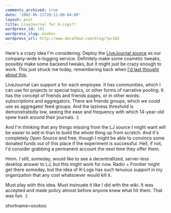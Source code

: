 ```yaml
---
comments_archived: true
date: '2002-06-21T20:11:08-04:00'
layout: post
title: LiveJournal for K-Logs?!
wordpress_id: 182
wordpress_slug: oooboc
wordpress_url: http://www.decafbad.com/blog/?p=182
---
```

<p>Here's a crazy idea I'm considering:  Deploy the <a href="http://cvs.livejournal.org">LiveJournal source</a> as our company-wide k-logging service.  Definitely make some cosmetic tweaks, possibly make some backend tweaks, but it might just be crazy enough to work.  This just struck me today, remembering back when <a href="http://www.decafbad.com/news_archives/000148.phtml">I'd last thought about this</a>.</p>
<p>LiveJournal can support a for each employee.  It has communities, which I can use for projects or special topics, or other forms of narrative pooling.  It has the concept of friends and friends pages, or in other words: subscriptions and aggregators.  There are friends groups, which we could use as aggregator feed groups.  And the laziness threshold is demonstratedly low, seeing the ease and frequency with which 14-year-old spew trash around their journals.  :)</p>
<p>And I'm thinking that any things missing from the LJ source I might want will be easier to add in than to build the whole thing up from scratch.  And it's completely Open Source and free, though I might be able to convince some donated funds out of this place if the experiment is successful.  Hell, if not, I'd consider grabbing a permanent account the next time they offer them.</p>
<p>Hmm.  I still, someday, would like to see a decentrallized, server-less desktop answer to LJ, but this might work for now.  Radio + Frontier might get there someday, but the idea of K-Logs has such tenuous support in my organization that any cost whatsoever would kill it.  </p>
<p>Must play with this idea.  Must insinuate it like I did with the wiki.  It was accepted and made policy almost before anyone knew what hit them.  That was fun. :)<br />
</p>
<!--more-->
shortname=oooboc
